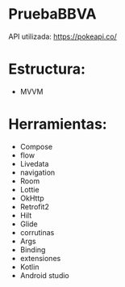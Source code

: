 # PruebaBBVA

API utilizada:
https://pokeapi.co/

# Estructura: 
* MVVM
# Herramientas: 
* Compose
* flow
* Livedata
* navigation
* Room 
* Lottie 
* OkHttp
* Retrofit2
* Hilt
* Glide
* corrutinas
* Args
* Binding
* extensiones
* Kotlin
* Android studio

